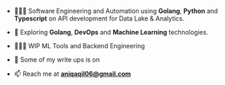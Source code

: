 
- 🧑🏻‍💻 Software Engineering and Automation using **Golang**, **Python** and **Typescript** on API development for Data Lake & Analytics.

- 🍃 Exploring **Golang**, **DevOps** and **Machine Learning** technologies.

- 🧑🏻‍💻 WIP ML Tools and Backend Engineering

- 📝 Some of my write ups is on 

- 📫 Reach me at **aniqaqil06@gmail.com**

